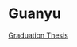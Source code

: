 # Guanyu

<a href="https://github.com/GuanyuLee/Thesis/blob/master/blowups.pdf">Graduation Thesis</a>
